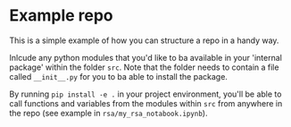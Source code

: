 # Example repo

This is a simple example of how you can structure a repo in a handy way. 

Inlcude any python modules that you'd like to ba available in your 'internal package' within the folder `src`. Note that the folder needs to contain a file called `__init__.py` for you to ba able to install the package.

By running `pip install -e .` in your project environment, you'll be able to call functions and variables from the modules within `src` from anywhere in the repo (see example in `rsa/my_rsa_notabook.ipynb`).